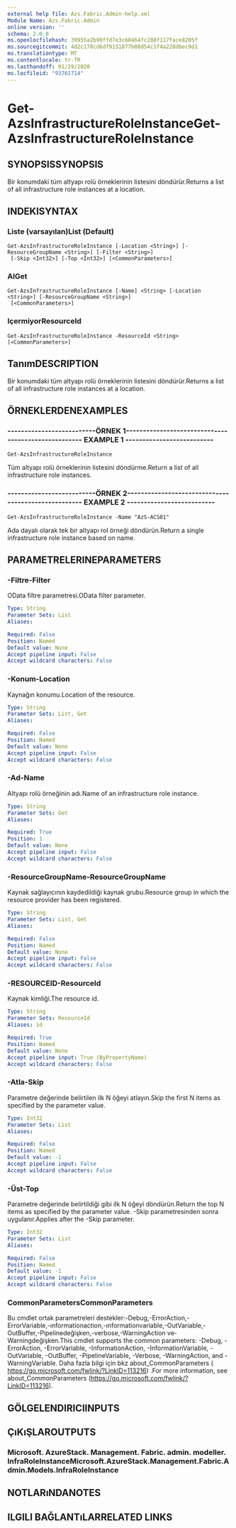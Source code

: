 ```yaml
---
external help file: Azs.Fabric.Admin-help.xml
Module Name: Azs.Fabric.Admin
online version: ''
schema: 2.0.0
ms.openlocfilehash: 39955a2b99ffd7e3c604b4fc288f117face8205f
ms.sourcegitcommit: 4d2c178cd6df9151877b08d54c1f4a228dbec9d1
ms.translationtype: MT
ms.contentlocale: tr-TR
ms.lasthandoff: 01/29/2020
ms.locfileid: "93761714"
---
```

# <span data-ttu-id="884c4-101">Get-AzsInfrastructureRoleInstance</span><span class="sxs-lookup"><span data-stu-id="884c4-101">Get-AzsInfrastructureRoleInstance</span></span>

## <span data-ttu-id="884c4-102">SYNOPSIS</span><span class="sxs-lookup"><span data-stu-id="884c4-102">SYNOPSIS</span></span>
<span data-ttu-id="884c4-103">Bir konumdaki tüm altyapı rolü örneklerinin listesini döndürür.</span><span class="sxs-lookup"><span data-stu-id="884c4-103">Returns a list of all infrastructure role instances at a location.</span></span>

## <span data-ttu-id="884c4-104">INDEKI</span><span class="sxs-lookup"><span data-stu-id="884c4-104">SYNTAX</span></span>

### <span data-ttu-id="884c4-105">Liste (varsayılan)</span><span class="sxs-lookup"><span data-stu-id="884c4-105">List (Default)</span></span>
```
Get-AzsInfrastructureRoleInstance [-Location <String>] [-ResourceGroupName <String>] [-Filter <String>]
 [-Skip <Int32>] [-Top <Int32>] [<CommonParameters>]
```

### <span data-ttu-id="884c4-106">Al</span><span class="sxs-lookup"><span data-stu-id="884c4-106">Get</span></span>
```
Get-AzsInfrastructureRoleInstance [-Name] <String> [-Location <String>] [-ResourceGroupName <String>]
 [<CommonParameters>]
```

### <span data-ttu-id="884c4-107">Içermiyor</span><span class="sxs-lookup"><span data-stu-id="884c4-107">ResourceId</span></span>
```
Get-AzsInfrastructureRoleInstance -ResourceId <String> [<CommonParameters>]
```

## <span data-ttu-id="884c4-108">Tanım</span><span class="sxs-lookup"><span data-stu-id="884c4-108">DESCRIPTION</span></span>
<span data-ttu-id="884c4-109">Bir konumdaki tüm altyapı rolü örneklerinin listesini döndürür.</span><span class="sxs-lookup"><span data-stu-id="884c4-109">Returns a list of all infrastructure role instances at a location.</span></span>

## <span data-ttu-id="884c4-110">ÖRNEKLERDEN</span><span class="sxs-lookup"><span data-stu-id="884c4-110">EXAMPLES</span></span>

### <span data-ttu-id="884c4-111">--------------------------ÖRNEK 1--------------------------</span><span class="sxs-lookup"><span data-stu-id="884c4-111">-------------------------- EXAMPLE 1 --------------------------</span></span>
```
Get-AzsInfrastructureRoleInstance
```

<span data-ttu-id="884c4-112">Tüm altyapı rolü örneklerinin listesini döndürme.</span><span class="sxs-lookup"><span data-stu-id="884c4-112">Return a list of all infrastructure role instances.</span></span>

### <span data-ttu-id="884c4-113">--------------------------ÖRNEK 2--------------------------</span><span class="sxs-lookup"><span data-stu-id="884c4-113">-------------------------- EXAMPLE 2 --------------------------</span></span>
```
Get-AzsInfrastructureRoleInstance -Name "AzS-ACS01"
```

<span data-ttu-id="884c4-114">Ada dayalı olarak tek bir altyapı rol örneği döndürün.</span><span class="sxs-lookup"><span data-stu-id="884c4-114">Return a single infrastructure role instance based on name.</span></span>

## <span data-ttu-id="884c4-115">PARAMETRELERINE</span><span class="sxs-lookup"><span data-stu-id="884c4-115">PARAMETERS</span></span>

### <span data-ttu-id="884c4-116">-Filtre</span><span class="sxs-lookup"><span data-stu-id="884c4-116">-Filter</span></span>
<span data-ttu-id="884c4-117">OData filtre parametresi.</span><span class="sxs-lookup"><span data-stu-id="884c4-117">OData filter parameter.</span></span>

```yaml
Type: String
Parameter Sets: List
Aliases: 

Required: False
Position: Named
Default value: None
Accept pipeline input: False
Accept wildcard characters: False
```

### <span data-ttu-id="884c4-118">-Konum</span><span class="sxs-lookup"><span data-stu-id="884c4-118">-Location</span></span>
<span data-ttu-id="884c4-119">Kaynağın konumu.</span><span class="sxs-lookup"><span data-stu-id="884c4-119">Location of the resource.</span></span>

```yaml
Type: String
Parameter Sets: List, Get
Aliases: 

Required: False
Position: Named
Default value: None
Accept pipeline input: False
Accept wildcard characters: False
```

### <span data-ttu-id="884c4-120">-Ad</span><span class="sxs-lookup"><span data-stu-id="884c4-120">-Name</span></span>
<span data-ttu-id="884c4-121">Altyapı rolü örneğinin adı.</span><span class="sxs-lookup"><span data-stu-id="884c4-121">Name of an infrastructure role instance.</span></span>

```yaml
Type: String
Parameter Sets: Get
Aliases: 

Required: True
Position: 1
Default value: None
Accept pipeline input: False
Accept wildcard characters: False
```

### <span data-ttu-id="884c4-122">-ResourceGroupName</span><span class="sxs-lookup"><span data-stu-id="884c4-122">-ResourceGroupName</span></span>
<span data-ttu-id="884c4-123">Kaynak sağlayıcının kaydedildiği kaynak grubu.</span><span class="sxs-lookup"><span data-stu-id="884c4-123">Resource group in which the resource provider has been registered.</span></span>

```yaml
Type: String
Parameter Sets: List, Get
Aliases: 

Required: False
Position: Named
Default value: None
Accept pipeline input: False
Accept wildcard characters: False
```

### <span data-ttu-id="884c4-124">-RESOURCEID</span><span class="sxs-lookup"><span data-stu-id="884c4-124">-ResourceId</span></span>
<span data-ttu-id="884c4-125">Kaynak kimliği.</span><span class="sxs-lookup"><span data-stu-id="884c4-125">The resource id.</span></span>

```yaml
Type: String
Parameter Sets: ResourceId
Aliases: id

Required: True
Position: Named
Default value: None
Accept pipeline input: True (ByPropertyName)
Accept wildcard characters: False
```

### <span data-ttu-id="884c4-126">-Atla</span><span class="sxs-lookup"><span data-stu-id="884c4-126">-Skip</span></span>
<span data-ttu-id="884c4-127">Parametre değerinde belirtilen ilk N öğeyi atlayın.</span><span class="sxs-lookup"><span data-stu-id="884c4-127">Skip the first N items as specified by the parameter value.</span></span>

```yaml
Type: Int32
Parameter Sets: List
Aliases: 

Required: False
Position: Named
Default value: -1
Accept pipeline input: False
Accept wildcard characters: False
```

### <span data-ttu-id="884c4-128">-Üst</span><span class="sxs-lookup"><span data-stu-id="884c4-128">-Top</span></span>
<span data-ttu-id="884c4-129">Parametre değerinde belirtildiği gibi ilk N öğeyi döndürün.</span><span class="sxs-lookup"><span data-stu-id="884c4-129">Return the top N items as specified by the parameter value.</span></span>
<span data-ttu-id="884c4-130">-Skip parametresinden sonra uygulanır.</span><span class="sxs-lookup"><span data-stu-id="884c4-130">Applies after the -Skip parameter.</span></span>

```yaml
Type: Int32
Parameter Sets: List
Aliases: 

Required: False
Position: Named
Default value: -1
Accept pipeline input: False
Accept wildcard characters: False
```

### <span data-ttu-id="884c4-131">CommonParameters</span><span class="sxs-lookup"><span data-stu-id="884c4-131">CommonParameters</span></span>
<span data-ttu-id="884c4-132">Bu cmdlet ortak parametreleri destekler:-Debug,-ErrorAction,-ErrorVariable,-ınformationaction,-ınformationvariable,-OutVariable,-OutBuffer,-Pipelinedeğişken,-verbose,-WarningAction ve-Warningdeğişken.</span><span class="sxs-lookup"><span data-stu-id="884c4-132">This cmdlet supports the common parameters: -Debug, -ErrorAction, -ErrorVariable, -InformationAction, -InformationVariable, -OutVariable, -OutBuffer, -PipelineVariable, -Verbose, -WarningAction, and -WarningVariable.</span></span> <span data-ttu-id="884c4-133">Daha fazla bilgi için bkz about_CommonParameters ( https://go.microsoft.com/fwlink/?LinkID=113216) .</span><span class="sxs-lookup"><span data-stu-id="884c4-133">For more information, see about_CommonParameters (https://go.microsoft.com/fwlink/?LinkID=113216).</span></span>

## <span data-ttu-id="884c4-134">GÖLGELENDIRICI</span><span class="sxs-lookup"><span data-stu-id="884c4-134">INPUTS</span></span>

## <span data-ttu-id="884c4-135">ÇıKıŞLAR</span><span class="sxs-lookup"><span data-stu-id="884c4-135">OUTPUTS</span></span>

### <span data-ttu-id="884c4-136">Microsoft. AzureStack. Management. Fabric. admin. modeller. InfraRoleInstance</span><span class="sxs-lookup"><span data-stu-id="884c4-136">Microsoft.AzureStack.Management.Fabric.Admin.Models.InfraRoleInstance</span></span>

## <span data-ttu-id="884c4-137">NOTLARıNDA</span><span class="sxs-lookup"><span data-stu-id="884c4-137">NOTES</span></span>

## <span data-ttu-id="884c4-138">ILGILI BAĞLANTıLAR</span><span class="sxs-lookup"><span data-stu-id="884c4-138">RELATED LINKS</span></span>

